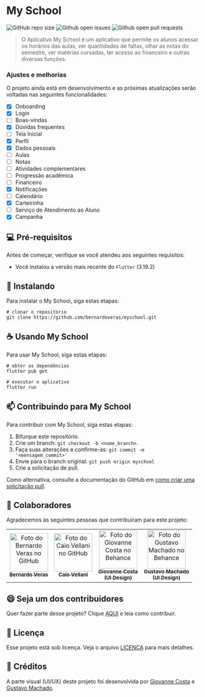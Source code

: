 # My School

![GitHub repo size](https://img.shields.io/github/repo-size/bernardoveras/myschool)
![Github open issues](https://img.shields.io/github/issues/bernardoveras/myschool)
![Github open pull requests](https://img.shields.io/github/issues-pr/bernardoveras/myschool)

<!-- <img src="imagem.png" alt="Exemplo imagem"> -->

> O Aplicativo My School é um aplicativo que permite os alunos acessar os horários das aulas, ver quantidades de faltas, olhar as notas do semestre, ver matérias cursadas, ter acesso ao financeiro e outras diversas funções.

### Ajustes e melhorias

O projeto ainda está em desenvolvimento e as próximas atualizações serão voltadas nas seguintes funcionalidades:

- [x] Onboarding
- [x] Login
- [ ] Boas-vindas
- [x] Dúvidas frequentes
- [ ] Tela Inicial
- [x] Perfil
- [x] Dados pessoais
- [ ] Aulas
- [ ] Notas
- [ ] Atividades complementares
- [ ] Progressão acadêmica
- [ ] Financeiro
- [x] Notificações
- [ ] Calendário
- [x] Carteirinha
- [ ] Serviço de Atendimento ao Aluno
- [x] Campanha

## 💻 Pré-requisitos

Antes de começar, verifique se você atendeu aos seguintes requisitos:

- Você instalou a versão mais recente do `Flutter` (3.19.2)

## 🚀 Instalando

Para instalar o My School, siga estas etapas:

```
# clonar o repositório
git clone https://github.com/bernardoveras/myschool.git
```

## ☕ Usando My School

Para usar My School, siga estas etapas:

```
# obter as dependências
flutter pub get

# executar o aplicativo
flutter run
```

## 📫 Contribuindo para My School

Para contribuir com My School, siga estas etapas:

1. Bifurque este repositório.
2. Crie um branch: `git checkout -b <nome_branch>`.
3. Faça suas alterações e confirme-as: `git commit -m '<mensagem_commit>'`
4. Envie para o branch original: `git push origin myschool`
5. Crie a solicitação de pull.

Como alternativa, consulte a documentação do GitHub em [como criar uma solicitação pull](https://help.github.com/en/github/collaborating-with-issues-and-pull-requests/creating-a-pull-request).

## 🤝 Colaboradores

Agradecemos às seguintes pessoas que contribuíram para este projeto:

<table>
  <tr>
    <td align="center">
      <a href="#" title="Bernardo Veras">
        <img src="https://avatars.githubusercontent.com/u/56937988" width="100px;" alt="Foto do Bernardo Veras no GitHub"/><br>
        <sub>
          <b>Bernardo Veras</b>
        </sub>
      </a>
    </td>
    <td align="center">
      <a href="#" title="Caio Vellani">
        <img src="https://avatars.githubusercontent.com/u/130803251?v=4" width="100px;" alt="Foto do Caio Vellani no GitHub"/><br>
        <sub>
          <b>Caio Vellani</b>
        </sub>
      </a>
    </td>
    <td align="center">
      <a href="#" title="Giovanne Costa">
        <img src="https://mir-s3-cdn-cf.behance.net/user/230/4e7ca387663677.5f31551c552a0.jpg" width="100px;" alt="Foto do Giovanne Costa no Behance"/><br>
        <sub>
          <b>Giovanne Costa<br>(UI Design)</b>
        </sub>
      </a>
    </td>
    <td align="center">
      <a href="#" title="Gustavo Machado">
        <img src="https://mir-s3-cdn-cf.behance.net/user/230/75f529178659203.65cfba6c4432f.jpg" width="100px;" alt="Foto do Gustavo Machado no Behance"/><br>
        <sub>
          <b>Gustavo Machado<br>(UI Design)</b>
        </sub>
      </a>
    </td>
  </tr>
</table>

## 😄 Seja um dos contribuidores

Quer fazer parte desse projeto? Clique [AQUI](CONTRIBUTING.md) e leia como contribuir.

## 📝 Licença

Esse projeto está sob licença. Veja o arquivo [LICENÇA](LICENSE.md) para mais detalhes.

## 💌 Créditos

A parte visual (UI/UX) deste projeto foi desenvolvida por [Giovanne Costa](https://www.behance.net/giovannecosta) e [Gustavo Machado](https://www.behance.net/gvstavomachado).
